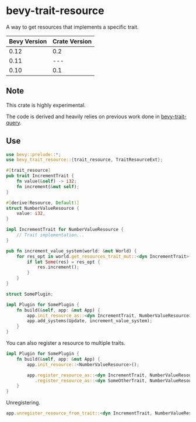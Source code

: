# bevy-trait-resource
A way to get resources that implements a specific trait.

| Bevy Version | Crate Version |
|--------------|---------------|
| 0.12         | 0.2           |
| 0.11         | ---           |
| 0.10         | 0.1           |

## Note
This crate is highly experimental.

The code is derived and heavily relies on previous work done in [bevy-trait-query](https://github.com/JoJoJet/bevy-trait-query).

## Use

```rust
use bevy::prelude::*;
use bevy_trait_resource::{trait_resource, TraitResourceExt};

#[trait_resource]
pub trait IncrementTrait {
    fn value(&self) -> i32;
    fn increment(&mut self);
}

#[derive(Resource, Default)]
struct NumberValueResource {
    value: i32,
}

impl IncrementTrait for NumberValueResource {
    // Trait implementation...
}

pub fn increment_value_system(world: &mut World) {
    for res_opt in world.get_resources_trait_mut::<dyn IncrementTrait>() {
        if let Some(res) = res_opt {
            res.increment();
        }
    }
} 

struct SomePlugin;

impl Plugin for SomePlugin {
    fn build(&self, app: &mut App) {
        app.init_resource_as::<dyn IncrementTrait, NumberValueResource>();
        app.add_systems(Update, increment_value_system);
    }
}

```
You can also register a resource to multiple traits.
```rust
impl Plugin for SomePlugin {
    fn build(&self, app: &mut App) {
        app.init_resource::<NumberValueResource>();

        app.register_resource_as::<dyn IncrementTrait, NumberValueResource>()
           .register_resource_as::<dyn SomeOtherTrait, NumberValueResource>();
    }
}
```
Unregistering.
```rust
app.unregister_resource_from_trait::<dyn IncrementTrait, NumberValueResource>();
```

